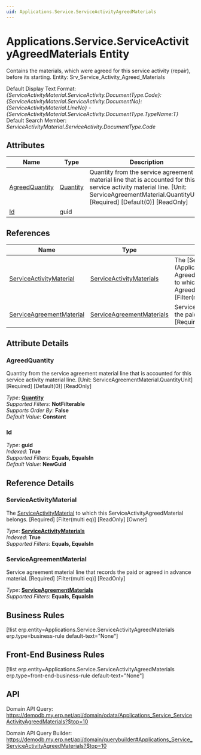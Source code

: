 ```yaml
---
uid: Applications.Service.ServiceActivityAgreedMaterials
---
```

# Applications.Service.ServiceActivityAgreedMaterials Entity

Contains the materials, which were agreed for this service activity (repair), before its starting. Entity: Srv_Service_Activity_Agreed_Materials

Default Display Text Format:  
_{ServiceActivityMaterial.ServiceActivity.DocumentType.Code}:{ServiceActivityMaterial.ServiceActivity.DocumentNo}:{ServiceActivityMaterial.LineNo} - {ServiceActivityMaterial.ServiceActivity.DocumentType.TypeName:T}_  
Default Search Member:  
_ServiceActivityMaterial.ServiceActivity.DocumentType.Code_  

## Attributes

| Name | Type | Description |
| ---- | ---- | --- |
| [AgreedQuantity](Applications.Service.ServiceActivityAgreedMaterials.md#agreedquantity) | [Quantity](../data-types.md#quantity) | Quantity from the service agreement material line that is accounted for this service activity material line. [Unit: ServiceAgreementMaterial.QuantityUnit] [Required] [Default(0)] [ReadOnly] 
| [Id](Applications.Service.ServiceActivityAgreedMaterials.md#id) | guid |  

## References

| Name | Type | Description |
| ---- | ---- | --- |
| [ServiceActivityMaterial](Applications.Service.ServiceActivityAgreedMaterials.md#serviceactivitymaterial) | [ServiceActivityMaterials](Applications.Service.ServiceActivityMaterials.md) | The [ServiceActivityMaterial](Applications.Service.ServiceActivity<br />AgreedMaterials.md#serviceactivitymaterial) to which this ServiceActivity<br />AgreedMaterial belongs. [Required] [Filter(multi eq)] [ReadOnly] [Owner] |
| [ServiceAgreementMaterial](Applications.Service.ServiceActivityAgreedMaterials.md#serviceagreementmaterial) | [ServiceAgreementMaterials](Applications.Service.ServiceAgreementMaterials.md) | Service agreement material line that records the paid or agreed in advance material. [Required] [Filter(multi eq)] [ReadOnly] |


## Attribute Details

### AgreedQuantity

Quantity from the service agreement material line that is accounted for this service activity material line. [Unit: ServiceAgreementMaterial.QuantityUnit] [Required] [Default(0)] [ReadOnly]

_Type_: **[Quantity](../data-types.md#quantity)**  
_Supported Filters_: **NotFilterable**  
_Supports Order By_: **False**  
_Default Value_: **Constant**  

### Id

_Type_: **guid**  
_Indexed_: **True**  
_Supported Filters_: **Equals, EqualsIn**  
_Default Value_: **NewGuid**  


## Reference Details

### ServiceActivityMaterial

The [ServiceActivityMaterial](Applications.Service.ServiceActivityAgreedMaterials.md#serviceactivitymaterial) to which this ServiceActivityAgreedMaterial belongs. [Required] [Filter(multi eq)] [ReadOnly] [Owner]

_Type_: **[ServiceActivityMaterials](Applications.Service.ServiceActivityMaterials.md)**  
_Indexed_: **True**  
_Supported Filters_: **Equals, EqualsIn**  

### ServiceAgreementMaterial

Service agreement material line that records the paid or agreed in advance material. [Required] [Filter(multi eq)] [ReadOnly]

_Type_: **[ServiceAgreementMaterials](Applications.Service.ServiceAgreementMaterials.md)**  
_Supported Filters_: **Equals, EqualsIn**  



## Business Rules

[!list erp.entity=Applications.Service.ServiceActivityAgreedMaterials erp.type=business-rule default-text="None"]

## Front-End Business Rules

[!list erp.entity=Applications.Service.ServiceActivityAgreedMaterials erp.type=front-end-business-rule default-text="None"]

## API

Domain API Query:
<https://demodb.my.erp.net/api/domain/odata/Applications_Service_ServiceActivityAgreedMaterials?$top=10>

Domain API Query Builder:
<https://demodb.my.erp.net/api/domain/querybuilder#Applications_Service_ServiceActivityAgreedMaterials?$top=10>


